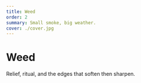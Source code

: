 ```yaml
---
title: Weed
order: 2
summary: Small smoke, big weather.
cover: ./cover.jpg
---
```


# Weed

<ImageBlock src="./cover.jpg" alt="Curl of smoke in a shaft of light" />

<TextBlock>
Relief, ritual, and the edges that soften then sharpen.
</TextBlock>
